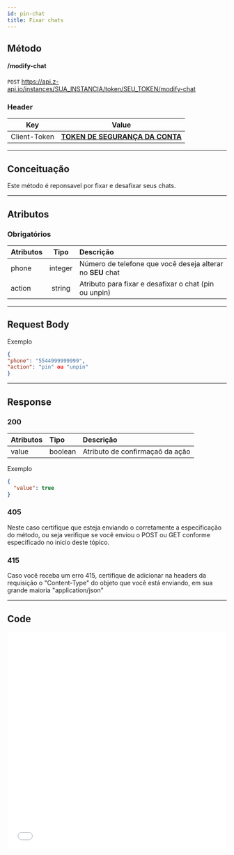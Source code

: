 ```yaml
---
id: pin-chat
title: Fixar chats
---
```


## Método

#### /modify-chat

`POST` https://api.z-api.io/instances/SUA_INSTANCIA/token/SEU_TOKEN/modify-chat

### Header

|      Key       |            Value            |
| :------------: |     :-----------------:     |
|  Client-Token  | **[TOKEN DE SEGURANÇA DA CONTA](../security/client-token)** |
---

## Conceituação

Este método é reponsavel por fixar e desafixar seus chats.

---

## Atributos

### Obrigatórios

| Atributos | Tipo | Descrição |
| :-- | :-: | :-- |
| phone | integer | Número de telefone que você deseja alterar no **SEU** chat |
| action | string | Atributo para fixar e desafixar o chat (pin ou unpin) |

---

## Request Body

Exemplo

```json
{
"phone": "5544999999999",
"action": "pin" ou "unpin"
}
```

---

## Response

### 200

| Atributos | Tipo    | Descrição                       |
| :-------- | :------ | :------------------------------ |
| value     | boolean | Atributo de confirmaçaõ da ação |

Exemplo

```json
{
  "value": true
}
```

### 405

Neste caso certifique que esteja enviando o corretamente a especificação do método, ou seja verifique se você enviou o POST ou GET conforme especificado no inicio deste tópico.

### 415

Caso você receba um erro 415, certifique de adicionar na headers da requisição o "Content-Type" do objeto que você está enviando, em sua grande maioria "application/json"

---

## Code

<iframe src="//api.apiembed.com/?source=https://raw.githubusercontent.com/Z-API/z-api-docs/main/json-examples/pin-chat.json&targets=all" frameborder="0" scrolling="no" width="100%" height="500px" seamless></iframe>
